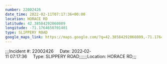 ```yaml
---
number: 22002426
date_time: 2022-02-11T07:17:36+00:00
location: HORACE RD
latitude: 42.38584292060809
longitude: -71.1764650701401
type: SLIPPERY ROAD
google_maps_link: https://maps.google.com/?q=42.38584292060809,-71.1764650701401
---
```


;;;Incident #: 22002426     Date: 2022‐02‐11 07:17:36     Type: SLIPPERY ROAD;;;;;;Location: HORACE RD;;;
